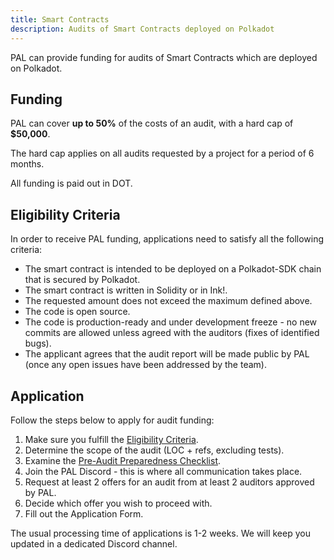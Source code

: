 ```yaml
---
title: Smart Contracts
description: Audits of Smart Contracts deployed on Polkadot
---
```


PAL can provide funding for audits of Smart Contracts which are deployed on Polkadot. 

## Funding
PAL can cover **up to 50%** of the costs of an audit, with a hard cap of **$50,000**.

The hard cap applies on all audits requested by a project for a period of 6 months.

All funding is paid out in DOT.

## Eligibility Criteria
In order to receive PAL funding, applications need to satisfy all the following criteria:

* The smart contract is intended to be deployed on a Polkadot-SDK chain that is secured by Polkadot. 
* The smart contract is written in Solidity or in Ink!.
* The requested amount does not exceed the maximum defined above.
* The code is open source.
* The code is production-ready and under development freeze - no new commits are allowed unless agreed with the auditors (fixes of identified bugs).
* The applicant agrees that the audit report will be made public by PAL (once any open issues have been addressed by the team).

## Application
Follow the steps below to apply for audit funding:

1. Make sure you fulfill the [Eligibility Criteria](#eligibility-criteria).
2. Determine the scope of the audit (LOC + refs, excluding tests).
3. Examine the [Pre-Audit Preparedness Checklist](../03_audits/04_prepare.md).
4. Join the PAL Discord - this is where all communication takes place.
5. Request at least 2 offers for an audit from at least 2 auditors approved by PAL.
6. Decide which offer you wish to proceed with.
7. Fill out the Application Form.

The usual processing time of applications is 1-2 weeks. We will keep you updated in a dedicated Discord channel.